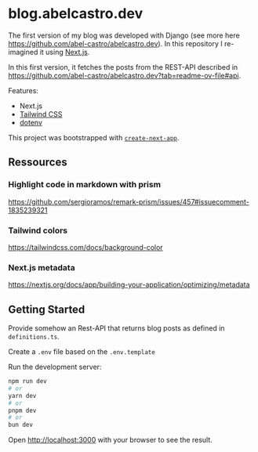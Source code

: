 # blog.abelcastro.dev

The first version of my blog was developed with Django (see more here https://github.com/abel-castro/abelcastro.dev).
In this repository I re-imagined it using [Next.js](https://nextjs.org/).

In this first version, it fetches the posts from the REST-API described in https://github.com/abel-castro/abelcastro.dev?tab=readme-ov-file#api.

Features:

- Next.js
- [Tailwind CSS](https://tailwindcss.com)
- [dotenv](https://www.npmjs.com/package/dotenv)

This project was bootstrapped with [`create-next-app`](https://github.com/vercel/next.js/tree/canary/packages/create-next-app).

## Ressources

### Highlight code in markdown with prism
https://github.com/sergioramos/remark-prism/issues/457#issuecomment-1835239321

### Tailwind colors

https://tailwindcss.com/docs/background-color


### Next.js metadata
https://nextjs.org/docs/app/building-your-application/optimizing/metadata

## Getting Started

Provide somehow an Rest-API that returns blog posts as defined in `definitions.ts`.

Create a `.env` file based on the `.env.template`

Run the development server:

```bash
npm run dev
# or
yarn dev
# or
pnpm dev
# or
bun dev
```

Open [http://localhost:3000](http://localhost:3000) with your browser to see the result.
